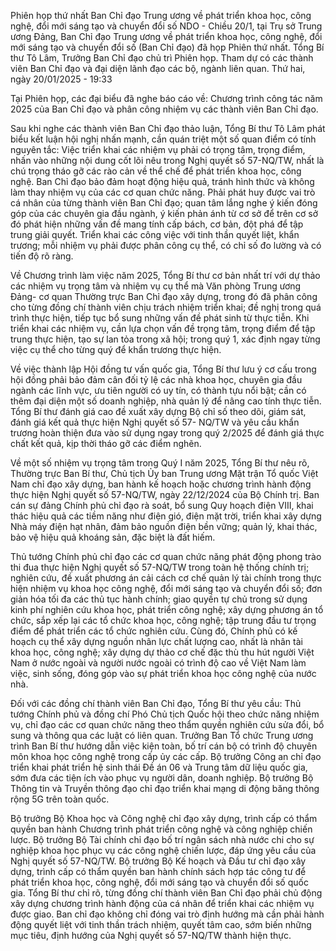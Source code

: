 Phiên họp thứ nhất Ban Chỉ đạo Trung ương về phát triển khoa học, công nghệ, đổi mới sáng tạo và chuyển đổi số
NDO - Chiều 20/1, tại Trụ sở Trung ương Đảng, Ban Chỉ đạo Trung ương về phát triển khoa học, công nghệ, đổi mới sáng tạo và chuyển đổi số (Ban Chỉ đạo) đã họp Phiên thứ nhất. Tổng Bí thư Tô Lâm, Trưởng Ban Chỉ đạo chủ trì Phiên họp. Tham dự có các thành viên Ban Chỉ đạo và đại diện lãnh đạo các bộ, ngành liên quan.
Thứ hai, ngày 20/01/2025 - 19:33

Tại Phiên họp, các đại biểu đã nghe báo cáo về: Chương trình công tác năm 2025 của Ban Chỉ đạo và phân công nhiệm vụ các thành viên Ban Chỉ đạo.

Sau khi nghe các thành viên Ban Chỉ đạo thảo luận, Tổng Bí thư Tô Lâm phát biểu kết luận hội nghị nhấn mạnh, cần quán triệt một số quan điểm có tính nguyên tắc: Việc triển khai các nhiệm vụ phải có trọng tâm, trọng điểm, nhấn vào những nội dung cốt lõi nêu trong Nghị quyết số 57-NQ/TW, nhất là chú trọng tháo gỡ các rào cản về thể chế để phát triển khoa học, công nghệ. Ban Chỉ đạo bảo đảm hoạt động hiệu quả, tránh hình thức và không làm thay nhiệm vụ của các cơ quan chức năng. Phải phát huy được vai trò cá nhân của từng thành viên Ban Chỉ đạo; quan tâm lắng nghe ý kiến đóng góp của các chuyên gia đầu ngành, ý kiến phản ánh từ cơ sở để trên cơ sở đó phát hiện những vấn đề mang tính cấp bách, cơ bản, đột phá để tập trung giải quyết. Triển khai các công việc với tinh thần quyết liệt, khẩn trương; mỗi nhiệm vụ phải được phân công cụ thể, có chỉ số đo lường và có tiến độ rõ ràng.


Về Chương trình làm việc năm 2025, Tổng Bí thư cơ bản nhất trí với dự thảo các nhiệm vụ trọng tâm và nhiệm vụ cụ thể mà Văn phòng Trung ương Đảng- cơ quan Thường trực Ban Chỉ đạo xây dựng, trong đó đã phân công cho từng đồng chí thành viên chịu trách nhiệm triển khai; đề nghị trong quá trình thực hiện, tiếp tục bổ sung những vấn đề phát sinh từ thực tiễn. Khi triển khai các nhiệm vụ, cần lựa chọn vấn đề trọng tâm, trọng điểm để tập trung thực hiện, tạo sự lan tỏa trong xã hội; trong quý 1, xác định ngay từng việc cụ thể cho từng quý để khẩn trương thực hiện.

Về việc thành lập Hội đồng tư vấn quốc gia, Tổng Bí thư lưu ý cơ cấu trong hội đồng phải bảo đảm cân đối tỷ lệ các nhà khoa học, chuyên gia đầu ngành các lĩnh vực, ưu tiên người có uy tín, có thành tựu nổi bật; cần có thêm đại diện một số doanh nghiệp, nhà quản lý để nâng cao tính thực tiễn. Tổng Bí thư đánh giá cao đề xuất xây dựng Bộ chỉ số theo dõi, giám sát, đánh giá kết quả thực hiện Nghị quyết số 57- NQ/TW và yêu cầu khẩn trương hoàn thiện đưa vào sử dụng ngay trong quý 2/2025 để đánh giá thực chất kết quả, kịp thời tháo gỡ các điểm nghẽn.

Về một số nhiệm vụ trọng tâm trong Quý I năm 2025, Tổng Bí thư nêu rõ, Thường trực Ban Bí thư, Chủ tịch Ủy ban Trung ương Mặt trận Tổ quốc Việt Nam chỉ đạo xây dựng, ban hành kế hoạch hoặc chương trình hành động thực hiện Nghị quyết số 57-NQ/TW, ngày 22/12/2024 của Bộ Chính trị. Ban cán sự đảng Chính phủ chỉ đạo rà soát, bổ sung Quy hoạch điện VIII, khai thác hiệu quả các tiềm năng như điện gió, điện mặt trời, triển khai xây dựng Nhà máy điện hạt nhân, đảm bảo nguồn điện bền vững; quản lý, khai thác, bảo vệ hiệu quả khoáng sản, đặc biệt là đất hiếm.


Thủ tướng Chính phủ chỉ đạo các cơ quan chức năng phát động phong trào thi đua thực hiện Nghị quyết số 57-NQ/TW trong toàn hệ thống chính trị; nghiên cứu, đề xuất phương án cải cách cơ chế quản lý tài chính trong thực hiện nhiệm vụ khoa học công nghệ, đổi mới sáng tạo và chuyển đổi số; đơn giản hóa tối đa các thủ tục hành chính; giao quyền tự chủ trong sử dụng kinh phí nghiên cứu khoa học, phát triển công nghệ; xây dựng phương án tổ chức, sắp xếp lại các tổ chức khoa học, công nghệ; tập trung đầu tư trọng điểm để phát triển các tổ chức nghiên cứu. Cùng đó, Chính phủ có kế hoạch cụ thể xây dựng nguồn nhân lực chất lượng cao, nhất là nhân tài khoa học, công nghệ; xây dựng dự thảo cơ chế đặc thù thu hút người Việt Nam ở nước ngoài và người nước ngoài có trình độ cao về Việt Nam làm việc, sinh sống, đóng góp vào sự phát triển khoa học công nghệ của nước nhà.

Đối với các đồng chí thành viên Ban Chỉ đạo, Tổng Bí thư yêu cầu: Thủ tướng Chính phủ và đồng chí Phó Chủ tịch Quốc hội theo chức năng nhiệm vụ, chỉ đạo các cơ quan chức năng theo thẩm quyền nghiên cứu sửa đổi, bổ sung và thông qua các luật có liên quan. Trưởng Ban Tổ chức Trung ương trình Ban Bí thư hướng dẫn việc kiện toàn, bố trí cán bộ có trình độ chuyên môn khoa học công nghệ trong cấp ủy các cấp. Bộ trưởng Công an chỉ đạo triển khai phát triển hệ sinh thái Đề án 06 và Trung tâm dữ liệu quốc gia, sớm đưa các tiện ích vào phục vụ người dân, doanh nghiệp. Bộ trưởng Bộ Thông tin và Truyền thông đạo chỉ đạo triển khai mạng di động băng thông rộng 5G trên toàn quốc.

Bộ trưởng Bộ Khoa học và Công nghệ chỉ đạo xây dựng, trình cấp có thẩm quyền ban hành Chương trình phát triển công nghệ và công nghiệp chiến lược. Bộ trưởng Bộ Tài chính chỉ đạo bố trí ngân sách nhà nước chi cho sự nghiệp khoa học phục vụ các công nghệ chiến lược, đáp ứng yêu cầu của Nghị quyết số 57-NQ/TW. Bộ trưởng Bộ Kế hoạch và Đầu tư chỉ đạo xây dựng, trình cấp có thẩm quyền ban hành chính sách hợp tác công tư để phát triển khoa học, công nghệ, đổi mới sáng tạo và chuyển đổi số quốc gia. Tổng Bí thư chỉ rõ, từng đồng chí thành viên Ban Chỉ đạo phải chủ động xây dựng chương trình hành động của cá nhân để triển khai các nhiệm vụ được giao. Ban chỉ đạo không chỉ đóng vai trò định hướng mà cần phải hành động quyết liệt với tinh thần trách nhiệm, quyết tâm cao, sớm biến những mục tiêu, định hướng của Nghị quyết số 57-NQ/TW thành hiện thực.
